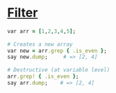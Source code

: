 [1]: http://rosettacode.org/wiki/Filter

# [Filter][1]

```ruby
var arr = [1,2,3,4,5];
 
# Creates a new array
var new = arr.grep { .is_even };
say new.dump;     # => [2, 4]
 
# Destructive (at variable level)
arr.grep! { .is_even };
say arr.dump;    # => [2, 4]
```
